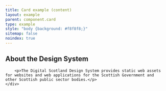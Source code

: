 ```yaml
---
title: Card example (content)
layout: example
parent: component.card
type: example
style: "body {background: #f8f8f8;}"
sitemap: false
noindex: true
---
```


<div class="ds_card">
    <div class="ds_card__content">
        <h2>About the Design System</h2>

        <p>The Digital Scotland Design System provides static web assets for websites and web applications for the Scottish Government and other Scottish public sector bodies.</p>
    </div>
</div>
